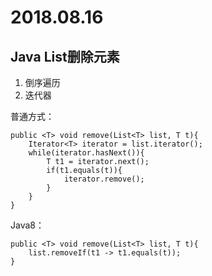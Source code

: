 # 2018.08.16

## Java List删除元素

1. 倒序遍历
2. 迭代器  

普通方式：
```
public <T> void remove(List<T> list, T t){
    Iterator<T> iterator = list.iterator();
    while(iterator.hasNext()){
        T t1 = iterator.next();
        if(t1.equals(t)){
            iterator.remove();
        }
    }
}
```



Java8：
```
public <T> void remove(List<T> list, T t){
    list.removeIf(t1 -> t1.equals(t));
}
```